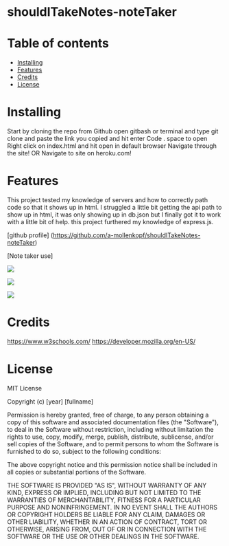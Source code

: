 # shouldITakeNotes-noteTaker

# Table of contents

* [Installing](#Installing)
* [Features](#Features)
* [Credits](#Credits)
* [License](#License)

# Installing 

Start by cloning the repo from Github 
open gitbash or terminal and type git clone and paste the link you copied and hit enter
Code . space to open
Right click on index.html and hit open in default browser
Navigate through the site!
OR
Navigate to site on heroku.com!



# Features

This project tested my knowledge of servers and how to correctly path code so that it shows up in html. I struggled a little bit getting the api path to show up in html, it was only showing up in db.json but I finally got it to work with a little bit of help. this project furthered my knowledge of express.js.

[github profile] (https://github.com/a-mollenkopf/shouldITakeNotes-noteTaker)


[Note taker use]


![](assets/note-taker-1.png)


![](assets/note-taker-2.png)


![](assets/note-taker-3.png)





# Credits
https://www.w3schools.com/
https://developer.mozilla.org/en-US/

# License

MIT License

Copyright (c) [year] [fullname]

Permission is hereby granted, free of charge, to any person obtaining a copy
of this software and associated documentation files (the "Software"), to deal
in the Software without restriction, including without limitation the rights
to use, copy, modify, merge, publish, distribute, sublicense, and/or sell
copies of the Software, and to permit persons to whom the Software is
furnished to do so, subject to the following conditions:

The above copyright notice and this permission notice shall be included in all
copies or substantial portions of the Software.

THE SOFTWARE IS PROVIDED "AS IS", WITHOUT WARRANTY OF ANY KIND, EXPRESS OR
IMPLIED, INCLUDING BUT NOT LIMITED TO THE WARRANTIES OF MERCHANTABILITY,
FITNESS FOR A PARTICULAR PURPOSE AND NONINFRINGEMENT. IN NO EVENT SHALL THE
AUTHORS OR COPYRIGHT HOLDERS BE LIABLE FOR ANY CLAIM, DAMAGES OR OTHER
LIABILITY, WHETHER IN AN ACTION OF CONTRACT, TORT OR OTHERWISE, ARISING FROM,
OUT OF OR IN CONNECTION WITH THE SOFTWARE OR THE USE OR OTHER DEALINGS IN THE
SOFTWARE.